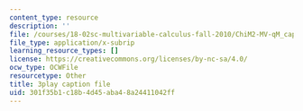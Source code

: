 ```yaml
---
content_type: resource
description: ''
file: /courses/18-02sc-multivariable-calculus-fall-2010/ChiM2-MV-qM_captions.vtt
file_type: application/x-subrip
learning_resource_types: []
license: https://creativecommons.org/licenses/by-nc-sa/4.0/
ocw_type: OCWFile
resourcetype: Other
title: 3play caption file
uid: 301f35b1-c18b-4d45-aba4-8a24411042ff
---
```

